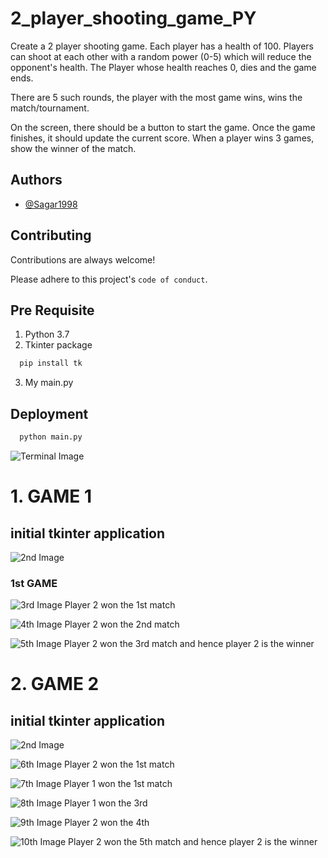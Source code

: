 
# 2_player_shooting_game_PY

Create a 2 player shooting game.
Each player has a health of 100.
Players can shoot at each other with a random power (0-5) which will reduce the opponent's health.
The Player whose health reaches 0, dies and the game ends.

There are 5 such rounds, the player with the most game wins, wins the match/tournament.

On the screen, there should be a button to start the game.
Once the game finishes, it should update the current score.
When a player wins 3 games, show the winner of the match.


## Authors

- [@Sagar1998](https://github.com/Sagar1998)


## Contributing

Contributions are always welcome!



Please adhere to this project's `code of conduct`.


## Pre Requisite
1. Python 3.7
2. Tkinter package
```bash
  pip install tk
```
3. My main.py






## Deployment

```bash
  python main.py
```
![Terminal Image](/images/1.png)


# 1.  GAME 1
## initial tkinter application
![2nd Image](/images/2.png)

### 1st GAME

![3rd Image](/images/3.png)
Player 2 won the 1st match

![4th Image](/images/4.png)
Player 2 won the 2nd match

![5th Image](/images/5.png)
Player 2 won the 3rd match and hence player 2 is the winner

# 2.  GAME 2
## initial tkinter application
![2nd Image](/images/2.png)

![6th Image](/images/6.png)
Player 2 won the 1st match

![7th Image](/images/7.png)
Player 1 won the 1st match

![8th Image](/images/8.png)
Player 1 won the 3rd

![9th Image](/images/9.png)
Player 2 won the 4th

![10th Image](/images/10.png)
Player 2 won the 5th match and hence player 2 is the winner
